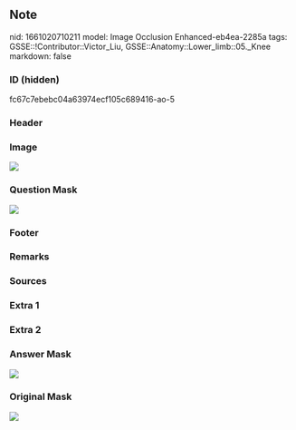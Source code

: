 ## Note
nid: 1661020710211
model: Image Occlusion Enhanced-eb4ea-2285a
tags: GSSE::!Contributor::Victor_Liu, GSSE::Anatomy::Lower_limb::05._Knee
markdown: false

### ID (hidden)
fc67c7ebebc04a63974ecf105c689416-ao-5

### Header


### Image
<img src="tmpctbo768z.png">

### Question Mask
<img src="fc67c7ebebc04a63974ecf105c689416-ao-5-Q.svg">

### Footer


### Remarks


### Sources


### Extra 1


### Extra 2


### Answer Mask
<img src="fc67c7ebebc04a63974ecf105c689416-ao-5-A.svg">

### Original Mask
<img src="fc67c7ebebc04a63974ecf105c689416-ao-O.svg">
